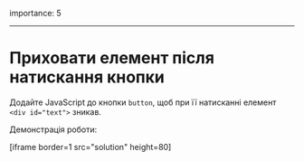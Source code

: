 importance: 5

---

# Приховати елемент після натискання кнопки

Додайте JavaScript до кнопки `button`, щоб при її натисканні елемент `<div id="text">` зникав.

Демонстрація роботи:

[iframe border=1 src="solution" height=80]
